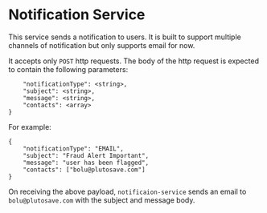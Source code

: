 # Notification Service
This service sends a notification to users. 
It is built to support multiple channels of notification but only supports email for now.

It accepts only `POST` http requests.
The body of the http request is expected to contain the following parameters:

```{
    "notificationType": <string>,
    "subject": <string>,
    "message": <string>,
    "contacts": <array>
}
```

For example: 

```
{
    "notificationType": "EMAIL",
    "subject": "Fraud Alert Important",
    "message": "user has been flagged",
    "contacts": ["bolu@plutosave.com"]
}
```

On receiving the above payload, `notificaion-service` sends an email to 
`bolu@plutosave.com` with the subject and message body.
 